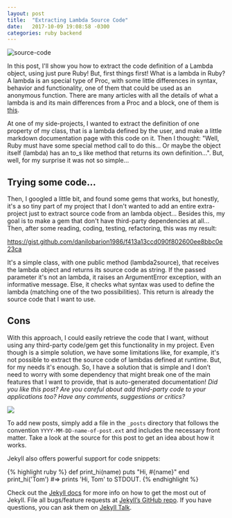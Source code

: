 ```yaml
---
layout: post
title:  "Extracting Lambda Source Code"
date:   2017-10-09 19:08:58 -0300
categories: ruby backend
---
```


![source-code](https://devdanilo.files.wordpress.com/2017/10/source-code.jpeg)

In this post, I'll show you how to extract the code definition of a Lambda object, using just pure Ruby! But, first things first! What is a lambda in Ruby? A lambda is an special type of Proc, with some little differences in syntax, behavior and functionality, one of them that could be used as an anonymous function. There are many articles with all the details of what a lambda is and its main differences from a Proc and a block, one of them is [this](http://culttt.com/2015/05/13/what-are-lambdas-in-ruby.).

At one of my side-projects, I wanted to extract the definition of one property of my class, that is a lambda defined by the user, and make a little markdown documentation page with this code on it. Then I thought: "Well, Ruby must have some special method call to do this... Or maybe the object itself (lambda) has an to_s like method that returns its own definition...". But, well, for my surprise it was not so simple...

Trying some code...
-------------------

Then, I googled a little bit, and found some gems that works, but honestly, it's a so tiny part of my project that I don't wanted to add an entire extra-project just to extract source code from an lambda object... Besides this, my goal is to make a gem that don't have third-party dependencies at all... Then, after some reading, coding, testing, refactoring, this was my result:

https://gist.github.com/danilobarion1986/f413a13ccd090f802600ee8bbc0e23ca

It's a simple class, with one public method (lambda2source), that receives the lambda object and returns its source code as string. If the passed parameter it's not an lambda, it raises an ArgumentError exception, with an informative message. Else, it checks what syntax was used to define the lambda (matching one of the two possibilities). This return is already the source code that I want to use.

Cons
----

With this approach, I could easily retrieve the code that I want, without using any third-party code/gem get this functionality in my project. Even though is a simple solution, we have some limitations like, for example, it's not possible to extract the source code of lambdas defined at runtime. But, for my needs it's enough. So, I have a solution that is simple and I don’t need to worry with some dependency that might break one of the main features that I want to provide, that is auto-generated documentation! _Did you like this post? Are you careful about add third-party code to your applications too? Have any comments, suggestions or critics?_

[![](https://www.buymeacoffee.com/assets/img/custom_images/yellow_img.png)](https://www.buymeacoffee.com/danilobarion)

To add new posts, simply add a file in the `_posts` directory that follows the convention `YYYY-MM-DD-name-of-post.ext` and includes the necessary front matter. Take a look at the source for this post to get an idea about how it works.

Jekyll also offers powerful support for code snippets:

{% highlight ruby %}
def print_hi(name)
  puts "Hi, #{name}"
end
print_hi('Tom')
#=> prints 'Hi, Tom' to STDOUT.
{% endhighlight %}

Check out the [Jekyll docs][jekyll-docs] for more info on how to get the most out of Jekyll. File all bugs/feature requests at [Jekyll’s GitHub repo][jekyll-gh]. If you have questions, you can ask them on [Jekyll Talk][jekyll-talk].

[jekyll-docs]: https://jekyllrb.com/docs/home
[jekyll-gh]:   https://github.com/jekyll/jekyll
[jekyll-talk]: https://talk.jekyllrb.com/

